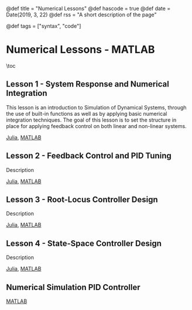 @def title = "Numerical Lessons"
@def hascode = true
@def date = Date(2019, 3, 22)
@def rss = "A short description of the page"

@def tags = ["syntax", "code"]

# Numerical Lessons - MATLAB

\toc

## Lesson 1 - System Response and Numerical Integration
This lesson is an introduction to Simulation of Dynamical Systems, through the use of built-in functions as well as by applying basic numerical integration techniques. The goal of this lesson is to set the structure in place for applying feedback control on both linear and non-linear systems. 

[Julia](),
[MATLAB](/numerical_lessons_matlab/Numerical_Lesson_1/index.html)

## Lesson 2 - Feedback Control and PID Tuning
Description

[Julia](),
[MATLAB]()

## Lesson 3 - Root-Locus Controller Design
Description

[Julia](),
[MATLAB](/numerical_lessons_matlab/Numerical_Lesson_3/index.html)

## Lesson 4 - State-Space Controller Design
Description

[Julia](),
[MATLAB](/numerical_lessons_matlab/Numerical_Lesson_4/index.html)

## Numerical Simulation PID Controller

[MATLAB](/numerical_lessons_matlab/Numerical_Simulation_PID_Controller/index.html)